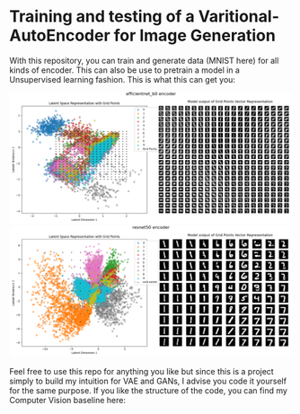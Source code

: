 # Training and testing of a Varitional-AutoEncoder for Image Generation

With this repository, you can train and generate data (MNIST here) for all kinds of encoder. This can also be use to pretrain a model in a Unsupervised learning fashion.
This is what this can get you:


![](plots/efficientnet_b0.png)
![](plots/resnet50.png)

Feel free to use this repo for anything you like but since this is a project simply to build my intuition for VAE and GANs, I advise you code it yourself for the same purpose.
If you like the structure of the code, you can find my Computer Vision baseline here: 
